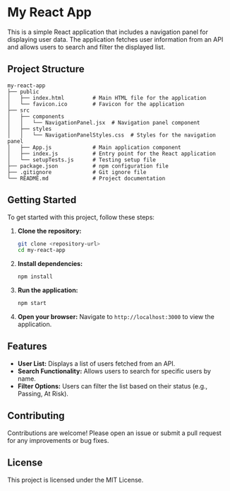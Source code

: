 # My React App

This is a simple React application that includes a navigation panel for displaying user data. The application fetches user information from an API and allows users to search and filter the displayed list.

## Project Structure

```
my-react-app
├── public
│   ├── index.html         # Main HTML file for the application
│   └── favicon.ico        # Favicon for the application
├── src
│   ├── components
│   │   └── NavigationPanel.jsx  # Navigation panel component
│   ├── styles
│   │   └── NavigationPanelStyles.css  # Styles for the navigation panel
│   ├── App.js             # Main application component
│   ├── index.js           # Entry point for the React application
│   └── setupTests.js      # Testing setup file
├── package.json           # npm configuration file
├── .gitignore             # Git ignore file
└── README.md              # Project documentation
```

## Getting Started

To get started with this project, follow these steps:

1. **Clone the repository:**
   ```bash
   git clone <repository-url>
   cd my-react-app
   ```

2. **Install dependencies:**
   ```bash
   npm install
   ```

3. **Run the application:**
   ```bash
   npm start
   ```

4. **Open your browser:**
   Navigate to `http://localhost:3000` to view the application.

## Features

- **User List:** Displays a list of users fetched from an API.
- **Search Functionality:** Allows users to search for specific users by name.
- **Filter Options:** Users can filter the list based on their status (e.g., Passing, At Risk).

## Contributing

Contributions are welcome! Please open an issue or submit a pull request for any improvements or bug fixes.

## License

This project is licensed under the MIT License.